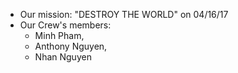 + Our mission: "DESTROY THE WORLD" on 04/16/17
+ Our Crew's members: 
  - Minh Pham, 
  - Anthony Nguyen, 
  - Nhan Nguyen 

